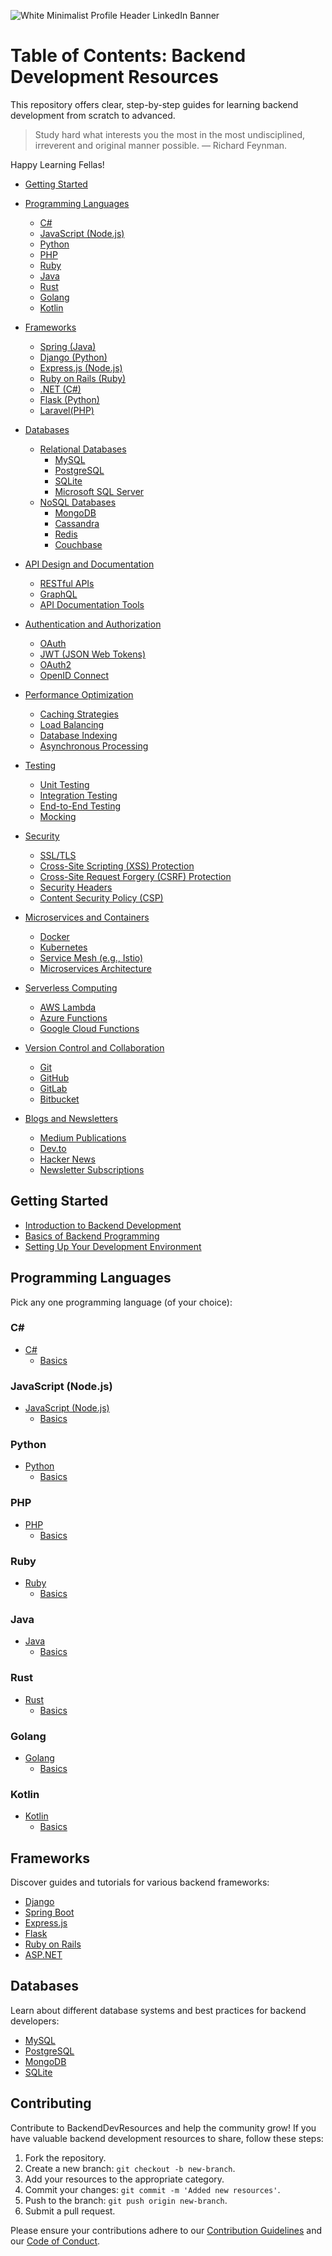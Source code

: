 ![White Minimalist Profile Header LinkedIn Banner](https://github.com/Satyxm/BackendDevResources/assets/97077594/f470e7b0-a6cb-4e0a-8157-12f48571a1f1)



# Table of Contents: Backend Development Resources

This repository offers clear, step-by-step guides for learning backend development from scratch to advanced.

> Study hard what interests you the most in the most undisciplined, irreverent and original manner possible. — Richard Feynman.

Happy Learning Fellas!

- [Getting Started](#getting-started)
- [Programming Languages](#programming-languages)
  - [C#](#c)
  - [JavaScript (Node.js)](#javascript-nodejs)
  - [Python](#python)
  - [PHP](#php)
  - [Ruby](#ruby)
  - [Java](#java)
  - [Rust](#rust)
  - [Golang](#golang)
  - [Kotlin](#kotlin)
  
- [Frameworks](#frameworks)
  - [Spring (Java)](#spring)
  - [Django (Python)](#django)
  - [Express.js (Node.js)](#expressjs)
  - [Ruby on Rails (Ruby)](#ruby-on-rails)
  - [.NET (C#)](#dotnet)
  - [Flask (Python)](#flask)
  - [Laravel(PHP)](#laravel)
- [Databases](#databases)
  - [Relational Databases](#relational-databases)
    - [MySQL](#mysql)
    - [PostgreSQL](#postgresql)
    - [SQLite](#sqlite)
    - [Microsoft SQL Server](#microsoft-sql-server)
  - [NoSQL Databases](#nosql-databases)
    - [MongoDB](#mongodb)
    - [Cassandra](#cassandra)
    - [Redis](#redis)
    - [Couchbase](#couchbase)
- [API Design and Documentation](#api-design-and-documentation)
  - [RESTful APIs](#restful-apis)
  - [GraphQL](#graphql)
  - [API Documentation Tools](#api-documentation-tools)
- [Authentication and Authorization](#authentication-and-authorization)
  - [OAuth](#oauth)
  - [JWT (JSON Web Tokens)](#jwt-json-web-tokens)
  - [OAuth2](#oauth2)
  - [OpenID Connect](#openid-connect)
- [Performance Optimization](#performance-optimization)
  - [Caching Strategies](#caching-strategies)
  - [Load Balancing](#load-balancing)
  - [Database Indexing](#database-indexing)
  - [Asynchronous Processing](#asynchronous-processing)
- [Testing](#testing)
  - [Unit Testing](#unit-testing)
  - [Integration Testing](#integration-testing)
  - [End-to-End Testing](#end-to-end-testing)
  - [Mocking](#mocking)
- [Security](#security)
  - [SSL/TLS](#ssltls)
  - [Cross-Site Scripting (XSS) Protection](#cross-site-scripting-xss-protection)
  - [Cross-Site Request Forgery (CSRF) Protection](#cross-site-request-forgery-csrf-protection)
  - [Security Headers](#security-headers)
  - [Content Security Policy (CSP)](#content-security-policy-csp)
- [Microservices and Containers](#microservices-and-containers)
  - [Docker](#docker)
  - [Kubernetes](#kubernetes)
  - [Service Mesh (e.g., Istio)](#service-mesh)
  - [Microservices Architecture](#microservices-architecture)
- [Serverless Computing](#serverless-computing)
  - [AWS Lambda](#aws-lambda)
  - [Azure Functions](#azure-functions)
  - [Google Cloud Functions](#google-cloud-functions)
- [Version Control and Collaboration](#version-control-and-collaboration)
  - [Git](#git)
  - [GitHub](#github)
  - [GitLab](#gitlab)
  - [Bitbucket](#bitbucket)
- [Blogs and Newsletters](#blogs-and-newsletters)
  - [Medium Publications](#medium-publications)
  - [Dev.to](#devto)
  - [Hacker News](#hacker-news)
  - [Newsletter Subscriptions](#newsletter-subscriptions)
 
## Getting Started
  - [Introduction to Backend Development](https://www.freecodecamp.org/news/learn-backend-development/)
  - [Basics of Backend Programming](https://www.codecademy.com/learn/introduction-to-back-end-programming)
  - [Setting Up Your Development Environment](https://youtu.be/ZbQQYUl-ojA?si=jSyzSHG0rvABgIQo)

## Programming Languages

Pick any one programming language (of your choice):

### C#
- [C#](https://www.w3schools.com/cs/index.php)
  - [Basics](https://youtu.be/gfkTfcpWqAY?si=FlMvdVwVKf-ichsv)
 
### JavaScript (Node.js)
- [JavaScript (Node.js)](https://nodejs.org/en/learn)
  - [Basics](https://youtu.be/pkg0J6lpKT4?si=qf9KkGWJRgPkz0Ob)
 
### Python
- [Python](https://www.freecodecamp.org/news/backend-web-development-with-python-full-course/)
  - [Basics](https://www.youtube.com/live/woVJ4N5nl_s?si=RSZvdogkwzZsn-RA)
 
### PHP
- [PHP](https://www.w3schools.com/php/)
  - [Basics](https://youtu.be/PGvrnas2_Pk?si=HKw1KPZxiND589YJ)
 
 
### Ruby
- [Ruby](https://www.ruby-lang.org/en/documentation/quickstart/)
  - [Basics](https://www.ruby-lang.org/en/documentation/quickstart/)

### Java
- [Java]()
  - [Basics]()
 
### Rust
- [Rust](link-to-rust-resources)
  - [Basics](link-to-rust-resources)

 ### Golang
- [Golang](link-to-golang-resources)
  - [Basics](link-to-golang-resources)
 
### Kotlin
- [Kotlin](https://www.w3schools.com/KOTLIN/index.php)
  - [Basics](https://youtu.be/EExSSotojVI?si=fZ-RNDDN4Qeh1hDm)

## Frameworks

Discover guides and tutorials for various backend frameworks:

- [Django](link-to-django-resources)
- [Spring Boot](link-to-java-resources)
- [Express.js](link-to-expressjs-resources)
- [Flask](link-to-flask-resources)
- [Ruby on Rails](link-to-rails-resources)
- [ASP.NET](link-to-aspnet-resources)

## Databases

Learn about different database systems and best practices for backend developers:

- [MySQL](link-to-mysql-resources)
- [PostgreSQL](link-to-postgresql-resources)
- [MongoDB](link-to-mongodb-resources)
- [SQLite](link-to-sqlite-resources)





## Contributing

Contribute to BackendDevResources and help the community grow! If you have valuable backend development resources to share, follow these steps:

1. Fork the repository.
2. Create a new branch: `git checkout -b new-branch`.
3. Add your resources to the appropriate category.
4. Commit your changes: `git commit -m 'Added new resources'`.
5. Push to the branch: `git push origin new-branch`.
6. Submit a pull request.

Please ensure your contributions adhere to our [Contribution Guidelines](ContributionGuidelines.md) and our [Code of Conduct](CODE_OF_CONDUCT.md).
